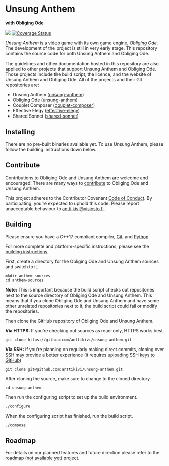 # Unsung Anthem
**with Obliging Ode**

![](https://github.com/anttikivi/unsung-anthem/workflows/Main%20workflow/badge.svg) [![Coverage Status](https://coveralls.io/repos/github/anttikivi/unsung-anthem/badge.svg?branch=develop)](https://coveralls.io/github/anttikivi/unsung-anthem?branch=develop)

*Unsung Anthem* is a video game with its own game engine, *Obliging Ode*. The development of the project is still in very early stage. This repository contains the source code for both Unsung Anthem and Obliging Ode.

The guidelines and other documentation hosted in this repository are also applied to other projects that support Unsung Anthem and Obliging Ode. Those projects include the build script, the licence, and the website of Unsung Anthem and Obliging Ode. All of the projects and their Git repositories are:

* Unsung Anthem ([unsung-anthem](https://github.com/anttikivi/unsung-anthem))
* Obliging Ode ([unsung-anthem](https://github.com/anttikivi/unsung-anthem))
* Couplet Composer ([couplet-composer](https://github.com/anttikivi/couplet-composer))
* Effective Elegy ([effective-elegy](https://github.com/anttikivi/effective-elegy))
* Shared Sonnet ([shared-sonnet](https://github.com/anttikivi/shared-sonnet))

## Installing

There are no pre-built binaries available yet. To use Unsung Anthem, please follow the building instructions down below.

## Contribute

Contributions to Obliging Ode and Unsung Anthem are welcome and encouraged! There are many ways to [contribute](CONTRIBUTING.md) to Obliging Ode and Unsung Anthem.

This project adheres to the Contributor Covenant [Code of Conduct](CODE_OF_CONDUCT.md). By participating, you’re expected to uphold this code. Please report unacceptable behaviour to antti.kivi@visiosto.fi.

## Building

Please ensure you have a C++17 compliant compiler, [Git](https://git-scm.com), and [Python](https://python.org).

For more complete and platform-specific instructions, please see the [building instructions](docs/BUILDING.md).

First, create a directory for the Obliging Ode and Unsung Anthem sources and switch to it.

    mkdir anthem-sources
    cd anthem-sources

**Note:** This is important because the build script checks out repositories next to the source directory of Obliging Ode and Unsung Anthem. This means that if you clone Obliging Ode and Unsung Anthem and have some other unrelated repositories next to it, the build script could fail or modify the repositories.

Then clone the GitHub repository of Obliging Ode and Unsung Anthem.

**Via HTTPS:** If you’re checking out sources as read-only, HTTPS works best.

    git clone https://github.com/anttikivi/unsung-anthem.git

**Via SSH:** If you’re planning on regularly making direct commits, cloning over SSH may provide a better experience (it requires [uploading SSH keys to GitHub](https://help.github.com/articles/adding-a-new-ssh-key-to-your-github-account/))

    git clone git@github.com:anttikivi/unsung-anthem.git

After cloning the source, make sure to change to the cloned directory.

    cd unsung-anthem

Then run the configuring script to set up the build environment.

    ./configure

When the configuring script has finished, run the build script.

    ./compose


## Roadmap

For details on our planned features and future direction please refer to the [roadmap (not available yet)](#) project.
